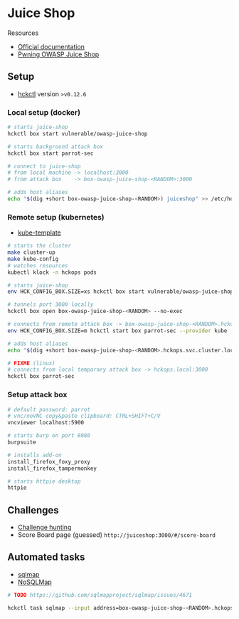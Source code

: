 # Juice Shop

Resources

* [Official documentation](https://owasp.org/www-project-juice-shop)
* [Pwning OWASP Juice Shop](https://help.owasp-juice.shop)

## Setup

* [hckctl](https://github.com/hckops/hckctl) version `>v0.12.6`

### Local setup (docker)

```bash
# starts juice-shop
hckctl box start vulnerable/owasp-juice-shop

# starts background attack box
hckctl box start parrot-sec

# connect to juice-shop
# from local machine -> localhost:3000
# from attack box    -> box-owasp-juice-shop-<RANDOM>:3000

# adds host aliases
echo "$(dig +short box-owasp-juice-shop-<RANDOM>) juiceshop" >> /etc/hosts
```

### Remote setup (kubernetes)

* [kube-template](https://github.com/hckops/kube-template)

```bash
# starts the cluster
make cluster-up
make kube-config
# watches resources
kubectl klock -n hckops pods

# starts juice-shop
env HCK_CONFIG_BOX.SIZE=xs hckctl box start vulnerable/owasp-juice-shop --provider kube

# tunnels port 3000 locally
hckctl box open box-owasp-juice-shop-<RANDOM> --no-exec

# connects from remote attack box -> box-owasp-juice-shop-<RANDOM>.hckops.svc.cluster.local:3000
env HCK_CONFIG_BOX.SIZE=m hckctl start box parrot-sec --provider kube

# adds host aliases
echo "$(dig +short box-owasp-juice-shop-<RANDOM>.hckops.svc.cluster.local) juiceshop" >> /etc/hosts

# FIXME (linux)
# connects from local temporary attack box -> hckops.local:3000
hckctl box parrot-sec
```

### Setup attack box

```bash
# default password: parrot
# vnc/noVNC copy&paste clipboard: CTRL+SHIFT+C/V
vncviewer localhost:5900

# starts burp on port 8080
burpsuite

# installs add-on
install_firefox_foxy_proxy
install_firefox_tampermonkey

# starts httpie desktop
httpie
```

## Challenges

* [Challenge hunting](https://help.owasp-juice.shop/part2)
* Score Board page (guessed) `http://juiceshop:3000/#/score-board`

## Automated tasks

* [sqlmap](https://github.com/sqlmapproject/sqlmap)
* [NoSQLMap](https://github.com/codingo/NoSQLMap)

```bash
# TODO https://github.com/sqlmapproject/sqlmap/issues/4671

hckctl task sqlmap --input address=box-owasp-juice-shop-<RANDOM>.hckops.svc.cluster.local:3000 --provider kube
```
